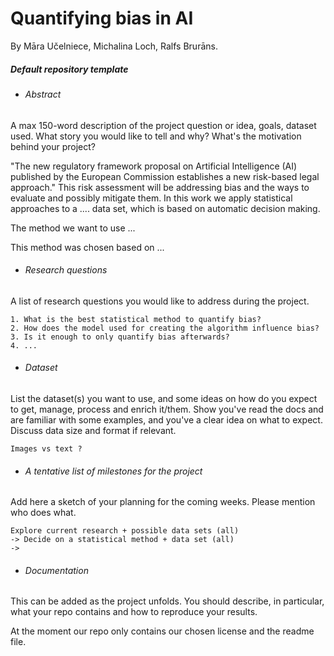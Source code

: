 # Quantifying bias in AI 
By Māra Učelniece, Michalina Loch, Ralfs Brurāns. 

##### Default repository template 

* ###### Abstract
A max 150-word description of the project question or idea, goals, dataset used. What story you would like to tell and why? What's the motivation behind your project?

"The new regulatory framework proposal on Artificial Intelligence (AI) published by the European Commission establishes a new risk-based legal approach." This risk assessment will be addressing bias and the ways to evaluate and possibly mitigate them. In this work we apply statistical approaches to a .... data set, which is based on automatic decision making. 

The method we want to use ...

This method was chosen based on ... 


* ###### Research questions 
A list of research questions you would like to address during the project.  

    1. What is the best statistical method to quantify bias? 
    2. How does the model used for creating the algorithm influence bias? 
    3. Is it enough to only quantify bias afterwards? 
    4. ... 

* ###### Dataset
List the dataset(s) you want to use, and some ideas on how do you expect to get, manage, process and enrich it/them. Show you've read the docs and are familiar with some examples, and you've a clear idea on what to expect. Discuss data size and format if relevant.

    Images vs text ? 

* ###### A tentative list of milestones for the project
Add here a sketch of your planning for the coming weeks. Please mention who does what.

    Explore current research + possible data sets (all) 
    -> Decide on a statistical method + data set (all)
    -> 

* ###### Documentation
This can be added as the project unfolds. You should describe, in particular, what your repo contains and how to reproduce your results.

At the moment our repo only contains our chosen license and the readme file. 

